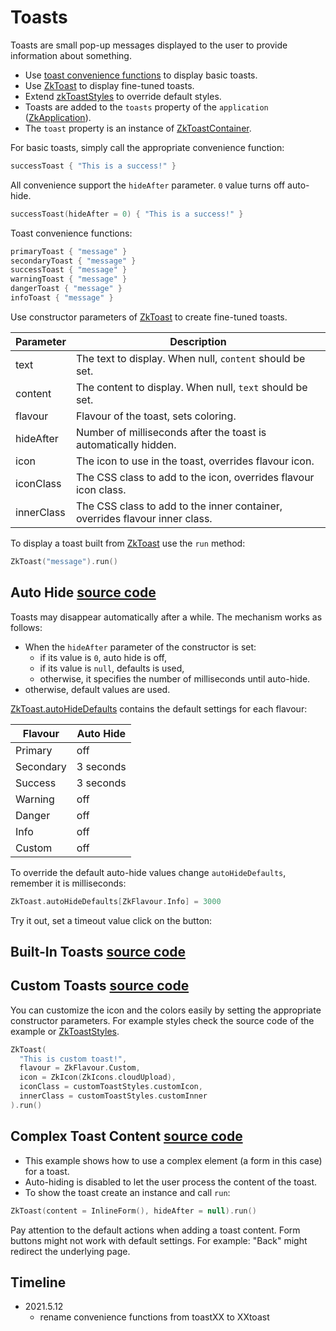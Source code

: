 # Toasts

Toasts are small pop-up messages displayed to the user to provide information about something.

* Use [toast convenience functions](/src/jsMain/kotlin/zakadabar/stack/frontend/builtin/toast/toast.kt) to display basic
  toasts.
* Use [ZkToast](/src/jsMain/kotlin/zakadabar/stack/frontend/builtin/toast/ZkToast.kt) to display fine-tuned toasts.
* Extend [zkToastStyles](/src/jsMain/kotlin/zakadabar/stack/frontend/builtin/toast/zkToastStyles.kt) to override default
  styles.
* Toasts are added to the `toasts` property
  of the `application` ([ZkApplication](/src/jsMain/kotlin/zakadabar/stack/frontend/application/ZkApplication.kt)).
* The `toast` property is an instance
  of [ZkToastContainer](/src/jsMain/kotlin/zakadabar/stack/frontend/builtin/toast/ZkToastContainer.kt).

For basic toasts, simply call the appropriate convenience function:

```kotlin
successToast { "This is a success!" }
```

All convenience support the `hideAfter` parameter. `0` value turns off auto-hide.

```kotlin
successToast(hideAfter = 0) { "This is a success!" }
```

Toast convenience functions:

```kotlin
primaryToast { "message" }
secondaryToast { "message" }
successToast { "message" }
warningToast { "message" }
dangerToast { "message" }
infoToast { "message" }
```

Use constructor parameters of [ZkToast](/src/jsMain/kotlin/zakadabar/stack/frontend/builtin/toast/ZkToast.kt) to create
fine-tuned toasts.

| Parameter | Description |
| ---- | ---- |
| text | The text to display. When null, `content` should be set. |
| content | The content to display. When null, `text` should be set. |
| flavour |  Flavour of the toast, sets coloring. |
| hideAfter | Number of milliseconds after the toast is automatically hidden. |
| icon |   The icon to use in the toast, overrides flavour icon. |
| iconClass | The CSS class to add to the icon, overrides flavour icon class. |
| innerClass | The CSS class to add to the inner container, overrides flavour inner class. |

To display a toast built from  [ZkToast](/src/jsMain/kotlin/zakadabar/stack/frontend/builtin/toast/ZkToast.kt) use
the `run` method:

```kotlin
ZkToast("message").run()
```

## Auto Hide [source code](../../../../../lib/examples/src/jsMain/kotlin/zakadabar/lib/examples/frontend/toast/ToastAutoHideExample.kt)

Toasts may disappear automatically after a while. The mechanism works as follows:

* When the `hideAfter` parameter of the constructor is set:
  * if its value is `0`, auto hide is off,
  * if its value is `null`, defaults is used,
  * otherwise, it specifies the number of milliseconds until auto-hide.
* otherwise, default values are used.

[ZkToast.autoHideDefaults](/src/jsMain/kotlin/zakadabar/stack/frontend/builtin/toast/ZkToast.kt) contains the default
settings for each flavour:

| Flavour | Auto Hide |
| --- | --- |
| Primary | off |
| Secondary | 3 seconds |
| Success | 3 seconds |
| Warning | off |
| Danger | off |
| Info | off |
| Custom | off |

To override the default auto-hide values change `autoHideDefaults`, remember it is milliseconds:

```kotlin
ZkToast.autoHideDefaults[ZkFlavour.Info] = 3000
```

Try it out, set a timeout value click on the button:

<div data-zk-enrich="ToastAutoHideExample"></div>

## Built-In Toasts [source code](../../../../../lib/examples/src/jsMain/kotlin/zakadabar/lib/examples/frontend/toast/ToastBasicExamples.kt)

<div data-zk-enrich="ToastBasicExamples"></div>

## Custom Toasts [source code](../../../../../lib/examples/src/jsMain/kotlin/zakadabar/lib/examples/frontend/toast/ToastCustomExample.kt)

You can customize the icon and the colors easily by setting the appropriate constructor parameters. For example styles
check the source code of the example
or [ZkToastStyles](/src/jsMain/kotlin/zakadabar/stack/frontend/builtin/toast/zkToastStyles.kt).

```kotlin
ZkToast(
  "This is custom toast!",
  flavour = ZkFlavour.Custom,
  icon = ZkIcon(ZkIcons.cloudUpload),
  iconClass = customToastStyles.customIcon,
  innerClass = customToastStyles.customInner
).run()
```

<div data-zk-enrich="ToastCustomExample"></div>

## Complex Toast Content [source code](../../../../../lib/examples/src/jsMain/kotlin/zakadabar/lib/examples/frontend/toast/ToastFormExample.kt)

* This example shows how to use a complex element (a form in this case) for a toast.
* Auto-hiding is disabled to let the user process the content of the toast.
* To show the toast create an instance and call `run`:

```kotlin
ZkToast(content = InlineForm(), hideAfter = null).run()
```

<div data-zk-enrich="Note" data-zk-flavour="Warning" data-zk-title="Toast Content Buttons">
Pay attention to the default actions when adding a toast content.
Form buttons might not work with default settings.
For example: "Back" might redirect the underlying page.
</div>

<div data-zk-enrich="ToastFormExample"></div>

## Timeline

* 2021.5.12
  * rename convenience functions from toastXX to XXtoast
